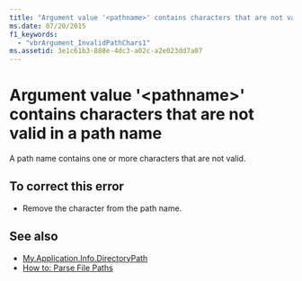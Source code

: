 ```yaml
---
title: "Argument value '<pathname>' contains characters that are not valid in a path name"
ms.date: 07/20/2015
f1_keywords: 
  - "vbrArgument_InvalidPathChars1"
ms.assetid: 3e1c61b3-888e-4dc3-a02c-a2e023dd7a07
---
```

# Argument value '\<pathname>' contains characters that are not valid in a path name
A path name contains one or more characters that are not valid.  
  
## To correct this error  
  
- Remove the character from the path name.  
  
## See also

- [My.Application.Info.DirectoryPath](xref:Microsoft.VisualBasic.ApplicationServices.AssemblyInfo.DirectoryPath)
- [How to: Parse File Paths](../../visual-basic/developing-apps/programming/drives-directories-files/how-to-parse-file-paths.md)
